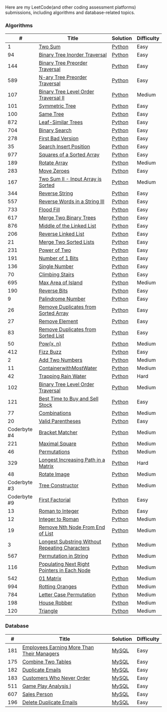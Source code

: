 Here are my LeetCode(and other coding assessment platforms) submissions, including algorithms and database-related topics.

### Algorithms

|#|Title|Solution|Difficulty|
|---|---|---|---|
|1|[Two Sum](https://leetcode.com/problems/two-sum/)|[Python](Algorithms/1_TwoSum.py)|Easy|
|94|[Binary Tree Inorder Traversal](https://leetcode.com/problems/binary-tree-inorder-traversal/)|[Python](Algorithms/94_BinaryTreeInorderTraversal.py)|Easy|
|144|[Binary Tree Preorder Traversal](https://leetcode.com/problems/binary-tree-preorder-traversal/)|[Python](Algorithms/144_BinaryTreePreorderTraversal.py)|Easy|
|589|[N-ary Tree Preorder Traversal](https://leetcode.com/problems/n-ary-tree-preorder-traversal/)|[Python](Algorithms/589_N-aryTreePreorderTraversal.py)|Easy|
|107|[Binary Tree Level Order Traversal II](https://leetcode.com/problems/binary-tree-level-order-traversal-ii/)|[Python](Algorithms/107_BinaryTreeLevelOrderTraversalII.py)|Medium|
|101|[Symmetric Tree](https://leetcode.com/problems/symmetric-tree/)|[Python](Algorithms/101_SymmetricTree.py)|Easy|
|100|[Same Tree](https://leetcode.com/problems/same-tree/)|[Python](Algorithms/100_SameTree.py)|Easy|
|872|[Leaf-Similar Trees](https://leetcode.com/problems/leaf-similar-trees/)|[Python](Algorithms/872_Leaf-SimilarTrees.py)|Easy|
|704|[Binary Search](https://leetcode.com/problems/binary-search/)|[Python](Algorithms/204_BinarySearch.py)|Easy|
|278|[First Bad Version](https://leetcode.com/problems/first-bad-version/)|[Python](Algorithms/278_FirstBadVersion.py)|Easy|
|35|[Search Insert Position](https://leetcode.com/problems/search-insert-position/)|[Python](Algorithms/35_SearchInsertPosition.py)|Easy|
|977|[Squares of a Sorted Array](https://leetcode.com/problems/squares-of-a-sorted-array/)|[Python](Algorithms/977_SquaresofaSortedArray.py)|Easy|
|189|[Rotate Array](https://leetcode.com/problems/rotate-array/)|[Python](Algorithms/189_RotateArray.py)|Medium|
|283|[Move Zeroes](https://leetcode.com/problems/move-zeroes/)|[Python](Algorithms/283_MoveZeroes.py)|Easy|
|167|[Two Sum II - Input Array is Sorted](https://leetcode.com/problems/two-sum-ii-input-array-is-sorted/)|[Python](Algorithms/167_TwoSumII-InputArrayisSorted.py)|Medium|
|344|[Reverse String](https://leetcode.com/problems/reverse-string/)|[Python](Algorithms/344_ReverseString.py)|Easy|
|557|[Reverse Words in a String III](https://leetcode.com/problems/reverse-words-in-a-string-iii/)|[Python](Algorithms/557_ReverseWordsinaStringIII.py)|Easy|
|733|[Flood Fill](https://leetcode.com/problems/flood-fill/)|[Python](Algorithms/733_FloodFill.py)|Easy|
|617|[Merge Two Binary Trees](https://leetcode.com/problems/merge-two-binary-trees/)|[Python](Algorithms/617_MergeTwoBinaryTrees.py)|Easy|
|876|[Middle of the Linked List](https://leetcode.com/problems/middle-of-the-linked-list/)|[Python](Algorithms/876_MiddleoftheLinkedList.py)|Easy|
|206|[Reverse Linked List](https://leetcode.com/problems/reverse-linked-list/)|[Python](Algorithms/206_ReverseLinkedList.py)|Easy|
|21|[Merge Two Sorted Lists](https://leetcode.com/problems/merge-two-sorted-lists/)|[Python](Algorithms/21_MergeTwoSortedLists.py)|Easy|
|231|[Power of Two](https://leetcode.com/problems/power-of-two/)|[Python](Algorithms/231_PowerofTwo.py)|Easy|
|191|[Number of 1 Bits](https://leetcode.com/problems/number-of-1-bits/)|[Python](Algorithms/191_Numberof1Bits.py)|Easy|
|136|[Single Number](https://leetcode.com/problems/single-number/)|[Python](Algorithms/136_SingleNumber.py)|Easy|
|70|[Climbing Stairs](https://leetcode.com/problems/climbing-stairs/)|[Python](Algorithms/70_ClimbingStairs.py)|Easy|
|695|[Max Area of Island](https://leetcode.com/problems/max-area-of-island/)|[Python](Algorithms/695_MaxAreaofIsland.py)|Medium|
|190|[Reverse Bits](https://leetcode.com/problems/reverse-bits/)|[Python](Algorithms/190_ReverseBits.py)|Easy|
|9|[Palindrome Number](https://leetcode.com/problems/palindrome-number/)|[Python](Algorithms/9_PalindromeNumber.py)|Easy|
|26|[Remove Duplicates from Sorted Array](https://leetcode.com/problems/remove-duplicates-from-sorted-array/)|[Python](Algorithms/26_RemoveDuplicatesfromSortedArray.py)|Easy
|27|[Remove Element](https://leetcode.com/problems/remove-element/)|[Python](Algorithms/27_RemoveElement.py)|Easy|
|83|[Remove Duplicates from Sorted List](https://leetcode.com/problems/remove-duplicates-from-sorted-list/)|[Python](Algorithms/83_RemoveDuplicatesfromSortedList.py)|Easy|
|50|[Pow(x, n)](https://leetcode.com/problems/powx-n/)|[Python](Algorithms/50_Pow.py)|Medium|
|412|[Fizz Buzz](https://leetcode.com/problems/fizz-buzz/)|[Python](Algorithms/412_FizzBuzz.py)|Easy|
|2|[Add Two Numbers](https://leetcode.com/problems/add-two-numbers/)|[Python](Algorithms/2_AddTwoNumbers.py)|Medium|
|11|[ContainerwithMostWater](https://leetcode.com/problems/container-with-most-water/)|[Python](Algorithms/11_ContainerwithMostWater.py)|Medium|
|42|[Trapping Rain Water](https://leetcode.com/problems/trapping-rain-water/)|[Python](Algorithms/42_TrappingRainWater.py)|Hard|
|102|[Binary Tree Level Order Traversal](https://leetcode.com/problems/binary-tree-level-order-traversal/)|[Python](Algorithms/102_BinaryTreeLevelOrderTraversal.py)|Medium||
|121|[Best Time to Buy and Sell Stock](https://leetcode.com/problems/best-time-to-buy-and-sell-stock/)|[Python](Algorithms/121_BestTimetoBuyandSellStock.py)|Easy|
|77|[Combinations](https://leetcode.com/problems/combinations/)|[Python](Algorithms/77_Combinations.py)|Medium|
|20|[Valid Parentheses](https://leetcode.com/problems/valid-parentheses/)|[Python](Algorithms/20_ValidParentheses.py)|Easy|
|Coderbyte #4|[Bracket Matcher](https://coderbyte.com/information/Bracket%20Matcher)|[Python](Algorithms/Coderbyte_4_BracketMatcher.py)|Medium|
|221|[Maximal Square](https://leetcode.com/problems/maximal-square/)|[Python](Algorithms/221_MaximalSquare.py)|Medium|
|46|[Permutations](https://leetcode.com/problems/permutations/)|[Python](Algorithms/46_Permutations.py)|Medium|
|329|[Longest Increasing Path in a Matrix](https://leetcode.com/problems/longest-increasing-path-in-a-matrix/)|[Python](Algorithms/329_LongestIncreasingPathinaMatrix.py)|Hard|
|48|[Rotate Image](https://leetcode.com/problems/rotate-image/)|[Python](Algorithms/48_RotateImage.py)|Medium|
|Coderbyte #3|[Tree Constructor](https://coderbyte.com/information/Tree%20Constructor)|[Python](Algorithms/Coderbyte_3_TreeConstructor.py)|Medium|
|Coderbyte #9|[First Factorial](https://coderbyte.com/information/First%20Factorial)|[Python](Algorithms/Coderbyte_9_FirstFactorial.py)|Easy|
|13|[Roman to Integer](https://leetcode.com/problems/roman-to-integer/)|[Python](Algorithms/13_RomantoInteger.py)|Easy|
|12|[Integer to Roman](https://leetcode.com/problems/integer-to-roman/)|[Python](Algorithms/12_IntegertoRoman.py)|Medium|
|19|[Remove Nth Node From End of List](https://leetcode.com/problems/remove-nth-node-from-end-of-list/)|[Python](Algorithms/19_RemoveNthNodeFromEndofList.py)|Medium|
|3|[Longest Substring Without Repeating Characters](https://leetcode.com/problems/longest-substring-without-repeating-characters/)|[Python](Algorithms/3_LongestSubstringWithoutRepeatingCharacters.py)|Medium|
|567|[Permutation in String](https://leetcode.com/problems/permutation-in-string/)|[Python](Algorithms/567_PermutationinString.py)|Medium|
|116|[Populating Next Right Pointers in Each Node](https://leetcode.com/problems/populating-next-right-pointers-in-each-node/)|[Python](Algorithms/116_PopulatingNextRightPointersinEachNode.py)|Medium|
|542|[01 Matrix](https://leetcode.com/problems/01-matrix/)|[Python](Algorithms/542_01Matrix.py)|Medium|
|994|[Rotting Oranges](https://leetcode.com/problems/rotting-oranges/)|[Python](Algorithms/994_RottingOranges.py)|Medium|
|784|[Letter Case Permutation](https://leetcode.com/problems/letter-case-permutation/)|[Python](Algorithms/784_LetterCasePermutation.py)|Medium|
|198|[House Robber](https://leetcode.com/problems/house-robber/)|[Python](Algorithms/198_HouseRobber.py)|Medium|
|120|[Triangle](https://leetcode.com/problems/triangle/)|[Python](Algorithms/120_Triangle.py)|Medium|


### Database
|#|Title|Solution|Difficulty|
|---|---|---|---|
|181|[Employees Earning More Than Their Managers](https://leetcode.com/problems/employees-earning-more-than-their-managers/)|[MySQL](Database/181_EmployeesEarningMoreThanTheirManagers.sql)|Easy|
|175|[Combine Two Tables](https://leetcode.com/problems/combine-two-tables/)|[MySQL](Database/175_CombineTwoTables.sql)|Easy|
|182|[Duplicate Emails](https://leetcode.com/problems/duplicate-emails/)|[MySQL](Database/182_DuplicateEmails.sql)|Easy|
|183|[Customers Who Never Order](https://leetcode.com/problems/customers-who-never-order/)|[MySQL](Database/183_CustomersWhoNeverOrder.sql)|Easy|
|511|[Game Play Analysis I](https://leetcode.com/problems/game-play-analysis-i/)|[MySQL](Database/511_GamePlayAnalysisI.sql)|Easy|
|607|[Sales Person](https://leetcode.com/problems/sales-person/)|[MySQL](Database/607_SalesPerson.sql)|Easy|
|196|[Delete Duplicate Emails](https://leetcode.com/problems/delete-duplicate-emails/)|[MySQL](Database/196_DeleteDuplicateEmails.sql)|Easy|

